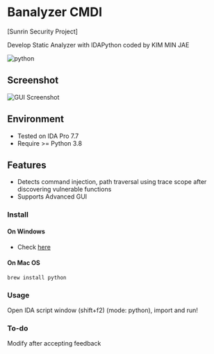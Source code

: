 # Banalyzer CMDI

[Sunrin Security Project]

Develop Static Analyzer with IDAPython coded by KIM MIN JAE

![python](https://img.shields.io/badge/Python-3776AB.svg?&style=for-the-badge&logo=Python&logoColor=white)

## Screenshot

![GUI Screenshot](https://media.discordapp.net/attachments/922354295729438762/1177773380863271013/image.png?format=webp&width=1200&height=535)

## Environment

- Tested on IDA Pro 7.7
- Require >= Python 3.8

## Features

- Detects command injection, path traversal using trace scope after discovering vulnerable functions
- Supports Advanced GUI

### Install
#### On Windows
- Check [here](https://www.python.org/downloads/)

#### On Mac OS
    brew install python

### Usage

Open IDA script window (shift+f2) (mode: python), import and run!

### To-do

Modify after accepting feedback
